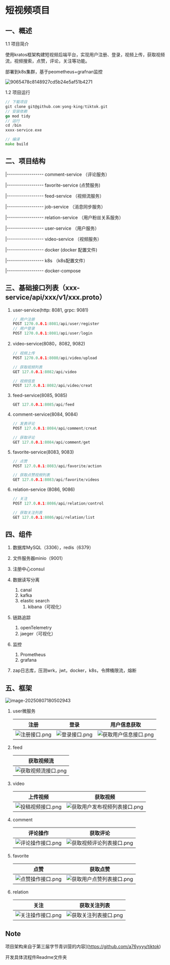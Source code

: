 # 短视频项目

## 一、概述

1.1 项目简介

使用kratos框架构建短视频后端平台，实现用户注册、登录，视频上传，获取视频流，视频搜索，点赞，评论，关注等功能。

部署到k8s集群，基于peometheus+grafnan监控

![9065478c8148927cd5b24e5af51b4271](D:\save\xwechat_files\wxid_w7xuxbjc51fn22_63ab\temp\RWTemp\2025-08\9e20f478899dc29eb19741386f9343c8\9065478c8148927cd5b24e5af51b4271.png)

1.2 项目运行

```go
// 下载项目
git clone git@github.com:yong-king/tiktok.git
// 安装依赖
go mod tidy
// 运行
cd /bin
xxxx-service.exe

// 编译
make build
```



## 二、项目结构

|------------------   comment-service （评论服务）

|------------------  favorite-service (点赞服务)

|------------------  feed-service （视频流服务）

|------------------  job-service （消息同步服务）

|------------------  relation-service （用户粉丝关系服务）

|------------------  user-service （用户服务）

|------------------  video-service （视频服务）

|------------------ docker (docker 配置文件)

|------------------ k8s （k8s配置文件）

|------------------ docker-compose

## 三、基础接口列表（xxx-service/api/xxx/v1/xxx.proto）

1. user-service(http: 8081, grpc: 9081)

   ```go
   // 用户注册
   POST 1270.0.0.1:8081/api/user/register
   // 用户登录
   POST 1270.0.0.1:8081/api/user/login
   ```

2. video-service(8080，8082, 9082)

   ```go
   // 视频上传
   POST 1270.0.0.1:8080/api/video/upload
   
   // 获取视频列表
   GET 127.0.0.1:8082/api/video
   
   // 视频信息
   POST 127.0.0.1:8082/api/video/creat
   ```

3. feed-service(8085, 9085)

   ```go
   GET 127.0.0.1:8085/api/feed
   ```

4. comment-service(8084, 9084)

   ```go
   // 发表评论
   POST 127.0.0.1:8084/api/comment/creat
   
   // 获取评论
   GET 127.0.0.1:8084/api/comment/get
   ```

5. favorite-service(8083, 9083)

   ```go
   // 点赞
   POST 127.0.0.1:8083/api/favorite/action
   
   // 获取点赞视频列表
   GET 127.0.0.1:8083/api/favorite/videos
   ```

6. relation-service (8086, 9086)

   ```go
   // 关注
   POST 127.0.0.1:8086/api/relation/control
   
   // 获取关注列表
   GET 127.0.0.1:8086/api/relation/list
   ```

## 四、组件

1. 数据库MySQL（3306），redis（6379）
2. 文件服务器minio（9001）
3. 注册中心consul
4. 数据读写分离
   1. canal
   2. kafka
   3. elastic search
      1. kibana（可视化）

5. 链路追踪
   1. openTelemetry
   2. jaeger（可视化）

6. 监控
   1. Prometheus
   2. grafana

7. zap日志库，压测wrk，jwt，docker，k8s，令牌桶限流，熔断

   

## 五、框架

![image-20250807180502943](C:\Users\10849\AppData\Roaming\Typora\typora-user-images\image-20250807180502943.png)

1. user微服务

   | 注册                                                         | 登录                                                         | 用户信息获取                                                 |
   | ------------------------------------------------------------ | ------------------------------------------------------------ | ------------------------------------------------------------ |
   | ![注册接口.png](https://github.com/a76yyyy/tiktok/raw/main/pic/%E6%B3%A8%E5%86%8C%E6%8E%A5%E5%8F%A3.png) | ![登录接口.png](https://github.com/a76yyyy/tiktok/raw/main/pic/%E7%99%BB%E5%BD%95%E6%8E%A5%E5%8F%A3.png) | ![获取用户信息接口.png](https://github.com/a76yyyy/tiktok/raw/main/pic/%E8%8E%B7%E5%8F%96%E7%94%A8%E6%88%B7%E4%BF%A1%E6%81%AF%E6%8E%A5%E5%8F%A3.png) |

   

2. feed

   | 获取视频流                                                   |
   | ------------------------------------------------------------ |
   | ![获取视频流接口.png](https://github.com/a76yyyy/tiktok/raw/main/pic/%E8%8E%B7%E5%8F%96%E8%A7%86%E9%A2%91%E6%B5%81%E6%8E%A5%E5%8F%A3.png) |

   

3. video

   | 上传视频                                                     | 获取视频                                                     |
   | ------------------------------------------------------------ | ------------------------------------------------------------ |
   | ![投稿视频接口.png](https://github.com/a76yyyy/tiktok/raw/main/pic/%E6%8A%95%E7%A8%BF%E8%A7%86%E9%A2%91%E6%8E%A5%E5%8F%A3.png) | ![获取用户发布视频列表接口.png](https://github.com/a76yyyy/tiktok/raw/main/pic/%E8%8E%B7%E5%8F%96%E7%94%A8%E6%88%B7%E5%8F%91%E5%B8%83%E8%A7%86%E9%A2%91%E5%88%97%E8%A1%A8%E6%8E%A5%E5%8F%A3.png) |

   

4. comment

   | 评论操作                                                     | 获取评论                                                     |
   | ------------------------------------------------------------ | ------------------------------------------------------------ |
   | ![评论操作接口.png](https://github.com/a76yyyy/tiktok/raw/main/pic/%E8%AF%84%E8%AE%BA%E6%93%8D%E4%BD%9C%E6%8E%A5%E5%8F%A3.png) | ![获取视频评论列表接口.png](https://github.com/a76yyyy/tiktok/raw/main/pic/%E8%8E%B7%E5%8F%96%E8%A7%86%E9%A2%91%E8%AF%84%E8%AE%BA%E5%88%97%E8%A1%A8%E6%8E%A5%E5%8F%A3.png) |

   

5. favorite

   | 点赞                                                         | 获取点赞                                                     |
   | ------------------------------------------------------------ | ------------------------------------------------------------ |
   | ![点赞操作接口.png](https://github.com/a76yyyy/tiktok/raw/main/pic/%E7%82%B9%E8%B5%9E%E6%93%8D%E4%BD%9C%E6%8E%A5%E5%8F%A3.png) | ![获取用户点赞列表接口.png](https://github.com/a76yyyy/tiktok/raw/main/pic/%E8%8E%B7%E5%8F%96%E7%94%A8%E6%88%B7%E7%82%B9%E8%B5%9E%E5%88%97%E8%A1%A8%E6%8E%A5%E5%8F%A3.png) |

   

6. relation

   | 关注                                                         | 获取关注列表                                                 |
   | ------------------------------------------------------------ | ------------------------------------------------------------ |
   | ![关注操作接口.png](https://github.com/a76yyyy/tiktok/raw/main/pic/%E5%85%B3%E6%B3%A8%E6%93%8D%E4%BD%9C%E6%8E%A5%E5%8F%A3.png) | ![获取关注列表接口.png](https://github.com/a76yyyy/tiktok/raw/main/pic/%E8%8E%B7%E5%8F%96%E5%85%B3%E6%B3%A8%E5%88%97%E8%A1%A8%E6%8E%A5%E5%8F%A3.png) |

   ## 

## Note

项目架构来自于第三届字节青训营的内容](https://github.com/a76yyyy/tiktok)	

开发具体流程件Readme文件夹
